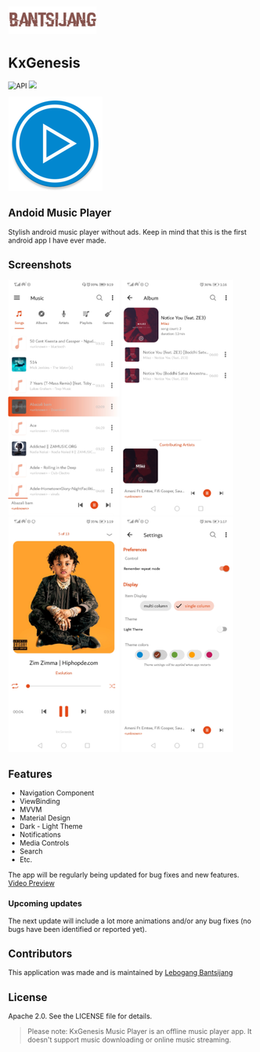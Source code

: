 <img src="https://raw.githubusercontent.com/LebogangBantsijang/KxGenesis/master/profile-image.png" height="56">

# KxGenesis
![API](https://img.shields.io/badge/Android-24+-brightgreen.svg) ![](https://img.shields.io/badge/Download-1.0.2-blue.svg)

![Logo](https://raw.githubusercontent.com/LebogangBantsijang/KxGenesis/master/app/src/main/res/mipmap-xxxhdpi/ic_launcher_round.png)

## Andoid Music Player

Stylish android music player without ads. Keep in mind that this is the first android app I have ever made.

## Screenshots

<img src="https://raw.githubusercontent.com/LebogangBantsijang/KxGenesis/master/screenshots/Screenshot_20201205_091952_com.lebogang.kxgenesis.jpg" height="480"> <img src="https://raw.githubusercontent.com/LebogangBantsijang/KxGenesis/master/screenshots/Screenshot_20201031_011647_com.lebogang.kxgenesis.jpg" height="480"> <img src="https://raw.githubusercontent.com/LebogangBantsijang/KxGenesis/master/screenshots/Screenshot_20201031_011951_com.lebogang.kxgenesis.jpg" height="480"> <img src="https://raw.githubusercontent.com/LebogangBantsijang/KxGenesis/master/screenshots/Screenshot_20201031_011759_com.lebogang.kxgenesis.jpg" height="480">

## Features
* Navigation Component
* ViewBinding
* MVVM
* Material Design
* Dark - Light Theme
* Notifications
* Media Controls
* Search
* Etc.

The app will be regularly being updated for bug fixes and new features.
[Video Preview](https://www.youtube.com/embed/QWdGqH-Y-s0)

### Upcoming updates

The next update will include a lot more animations and/or any bug fixes (no bugs have been identified or reported yet).

## Contributors

This application was made and is maintained by [Lebogang Bantsijang](https://github.com/LebogangBantsijang)

## License

Apache 2.0. See the LICENSE file for details.

> Please note: KxGenesis Music Player is an offline music player app. It doesn't support music downloading or online music streaming.

